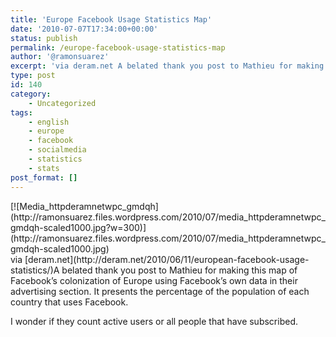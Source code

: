 ```yaml
---
title: 'Europe Facebook Usage Statistics Map'
date: '2010-07-07T17:34:00+00:00'
status: publish
permalink: /europe-facebook-usage-statistics-map
author: '@ramonsuarez'
excerpt: 'via deram.net A belated thank you post to Mathieu for making this map of Facebook''s colonization of Europe using Facebook''s own data in their advertising section. It presents the percentage of the population of each country that uses Facebook. I w...'
type: post
id: 140
category:
    - Uncategorized
tags:
    - english
    - europe
    - facebook
    - socialmedia
    - statistics
    - stats
post_format: []
---
```

<div class="p_embed p_image_embed">[![Media_httpderamnetwpc_gmdqh](http://ramonsuarez.files.wordpress.com/2010/07/media_httpderamnetwpc_gmdqh-scaled1000.jpg?w=300)](http://ramonsuarez.files.wordpress.com/2010/07/media_httpderamnetwpc_gmdqh-scaled1000.jpg)</div>via [deram.net](http://deram.net/2010/06/11/european-facebook-usage-statistics/)</div>A belated thank you post to Mathieu for making this map of Facebook’s colonization of Europe using Facebook’s own data in their advertising section. It presents the percentage of the population of each country that uses Facebook.

I wonder if they count active users or all people that have subscribed.

</div>
